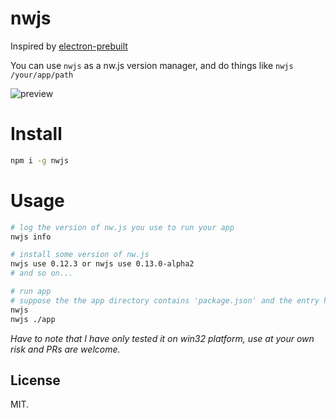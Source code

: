 # nwjs

Inspired by [electron-prebuilt](https://github.com/mafintosh/electron-prebuilt)

You can use `nwjs` as a nw.js version manager, and do things like `nwjs /your/app/path`

![preview](http://ww4.sinaimg.cn/large/a15b4afegw1eun3wckiwwg20v70i4x5c.gif)

# Install

```bash
npm i -g nwjs
```

# Usage

```bash
# log the version of nw.js you use to run your app
nwjs info

# install some version of nw.js
nwjs use 0.12.3 or nwjs use 0.13.0-alpha2
# and so on...

# run app
# suppose the the app directory contains 'package.json' and the entry html file
nwjs
nwjs ./app
```

_Have to note that I have only tested it on win32 platform, use at your own risk and PRs are welcome._

## License

MIT.
